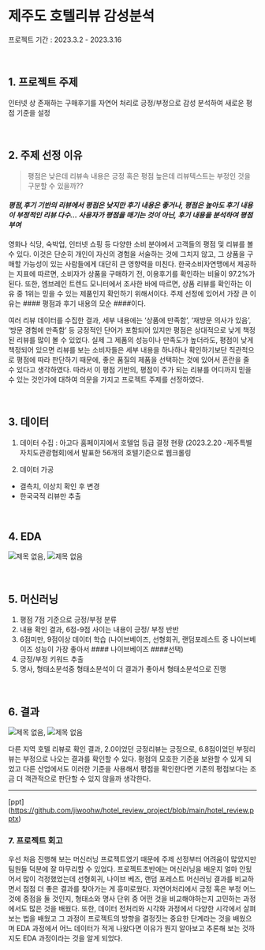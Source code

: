 # 제주도 호텔리뷰 감성분석
프로젝트 기간 : 2023.3.2 - 2023.3.16
  
  <br/>


## 1. 프로젝트 주제 ##

인터넷 상 존재하는 구매후기를 자연어 처리로 긍정/부정으로 감성 분석하여 새로운 평점 기준을 설정

<br/>

## 2. 주제 선정 이유 ##

> 평점은 낮은데 리뷰속 내용은 긍정 혹은 평점 높은데 리뷰텍스트는 부정인 것을 구분할 수 있을까??

#### _평점,후기 기반의 리뷰에서 평점은 낮지만 후기 내용은 좋거나, 평점은 높아도 후기 내용이 부정적인 리뷰 다수… 사용자가 평점을 매기는 것이 아닌, 후기 내용을 분석하여 평점 부여_ ####



영화나 식당, 숙박업, 인터넷 쇼핑 등 다양한 소비 분야에서 고객들의 평점 및 리뷰를 볼 수 있다. 이것은 단순히 개인이 자신의 경험을 서술하는 것에 그치지 않고, 그 상품을 구매할 가능성이 있는 사람들에게 대단히 큰 영향력을 미친다. 한국소비자연맹에서 제공하는 지표에 따르면, 소비자가 상품을 구매하기 전, 이용후기를 확인하는 비율이 97.2%가 된다. 또한, 엠브레인 트렌드 모니터에서 조사한 바에 따르면, 상품 리뷰를 확인하는 이유 중 1위는 믿을 수 있는 제품인지 확인하기 위해서이다.
주제 선정에 있어서 가장 큰 이유는 #### 평점과 후기 내용의 모순 ####이다. 

여러 리뷰 데이터를 수집한 결과, 세부 내용에는 ‘상품에 만족함’, ‘재방문 의사가 있음’, ‘방문 경험에 만족함’ 등 긍정적인 단어가 포함되어 있지만 평점은 상대적으로 낮게 책정된 리뷰를 많이 볼 수 있었다. 실제 그 제품의 성능이나 만족도가 높더라도, 평점이 낮게 책정되어 있으면 리뷰를 보는 소비자들은 세부 내용을 하나하나 확인하기보단 직관적으로 평점에 따라 판단하기 때문에, 좋은 품질의 제품을 선택하는 것에 있어서 혼란을 줄 수 있다고 생각하였다. 따라서 이 평점 기반의, 평점이 주가 되는 리뷰를 어디까지 믿을 수 있는 것인가에 대하여 의문을 가지고 프로젝트 주제를 선정하였다.

<br/>

## 3. 데이터 ##

1) 데이터 수집
: 아고다 홈페이지에서 호텔업 등급 결정 현황 (2023.2.20 -제주특별자치도관광협회)에서 발표한 56개의 호텔기준으로 웹크롤링

2) 데이터 가공
- 결측치, 이상치 확인 후 변경
- 한국국적 리뷰만 추출

<br/>

## 4. EDA ##
![제목 없음](https://user-images.githubusercontent.com/122995812/226657583-45cf4aa4-67a1-4c2c-8ec2-525dccd073c8.png), ![제목 없음](https://user-images.githubusercontent.com/122995812/226657917-5ca21082-0aa2-4fa5-9a25-e563e3a900c4.png)


<br/>

## 5. 머신러닝 ##
1) 평점 7점 기준으로 긍정/부정 분류
2) 내용 확인 결과, 6점-9점 사이는 내용이 긍정/ 부정 반반
3) 6점미만, 9점이상 데이터 학습 (나이브베이즈, 선형회귀, 랜덤포레스트 중 나이브베이즈 성능이 가장 좋아서 #### 나이브베이즈 ####선택)
3) 긍정/부정 키워드 추출 
4) 명사, 형태소분석중 형태소분석이 더 결과가 좋아서 형태소분석으로 진행

<br/>

## 6. 결과 ##

![제목 없음](https://user-images.githubusercontent.com/122995812/226656905-dfcd92eb-1227-43b7-a9b2-49bfdfd1c2b8.png), ![제목 없음](https://user-images.githubusercontent.com/122995812/226657125-c946a02c-fbef-4a3d-9b99-ea57171ffb4e.png)

다른 지역 호텔 리뷰로 확인 결과, 2.0이었던 긍정리뷰는 긍정으로, 6.8점이었던 부정리뷰는 부정으로 나오는 결과를 확인할 수 있다.
평점의 모호한 기준을 보완할 수 있게 되었고 다른 산업에서도 이러한 기준을 사용해서 평점을 확인한다면 기존의 평점보다는 조금 더 객관적으로 판단할 수 있지 않을까 생각한다.


---
[ppt] (https://github.com/jiwoohw/hotel_review_project/blob/main/hotel_review.pptx)
<br/>

### 7. 프로젝트 회고 ###
우선 처음 진행해 보는 머신러닝 프로젝트였기 때문에 주제 선정부터 어려움이 많았지만 팀원들 덕분에 잘 마무리할 수 있었다. 프로젝트초반에는 머신러닝을 배운지 얼마 안됬어서 많이 걱정했었는데 선형회귀, 나이브 베즈, 랜덤 포레스트 머신러닝 결과를 비교하면서 점점 더 좋은 결과를 찾아가는 게 흥미로웠다. 자연어처리에서 긍정 혹은 부정 어느 것에 중점을 둘 것인지, 형태소와 명사 단위 중 어떤 것을 비교해야하는지 고민하는 과정에서도 많은 것을 배웠다.
또한, 데이터 전처리와 시각화 과정에서 다양한 시각에서 살펴보는 법을 배웠고 그 과정이 프로젝트의 방향을 결정짓는 중요한 단계라는 것을 배웠으며 EDA 과정에서 어느 데이터가 적게 나왔다면 이유가 뭔지 알아보고 추론해 보는 것까지도 EDA 과정이라는 것을 알게 되었다.




